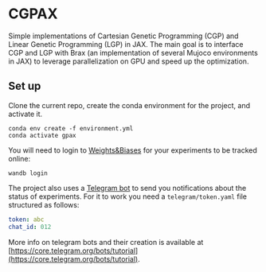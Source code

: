 # CGPAX

Simple implementations of Cartesian Genetic Programming (CGP) and Linear Genetic Programming (LGP) in JAX.
The main goal is to interface CGP and LGP with Brax (an implementation of several Mujoco environments in JAX) to
leverage parallelization on GPU and speed up the optimization.

## Set up
Clone the current repo, create the conda environment for the project, and activate it.
```
conda env create -f environment.yml
conda activate gpax
```

You will need to login to [Weights&Biases](https://docs.wandb.ai/) for your experiments to be tracked online:
```
wandb login
```

The project also uses a [Telegram bot](https://python-telegram-bot.org/) to send you notifications about the status of experiments.
For it to work you need a `telegram/token.yaml` file structured as follows:
```yaml
token: abc
chat_id: 012
```
More info on telegram bots and their creation is available at [https://core.telegram.org/bots/tutorial](https://core.telegram.org/bots/tutorial).